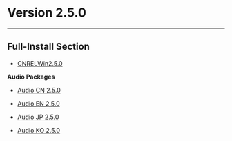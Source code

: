 # Version 2.5.0

----

## Full-Install Section

- [CNRELWin2.5.0](https://autopatchcn.yuanshen.com/client_app/download/pc_zip/20220125104630_obObq2oqPuPFT2Zt/YuanShen_2.5.0.zip)

**Audio Packages**

- [Audio CN 2.5.0](https://autopatchcn.yuanshen.com/client_app/download/pc_zip/20220125104630_obObq2oqPuPFT2Zt/Audio_Chinese_2.5.0.zip)

- [Audio EN 2.5.0](https://autopatchcn.yuanshen.com/client_app/download/pc_zip/20220125104630_obObq2oqPuPFT2Zt/Audio_English(US)_2.5.0.zip)

- [Audio JP 2.5.0](https://autopatchcn.yuanshen.com/client_app/download/pc_zip/20220125104630_obObq2oqPuPFT2Zt/Audio_Japanese_2.5.0.zip)

- [Audio KO 2.5.0](https://autopatchcn.yuanshen.com/client_app/download/pc_zip/20220125104630_obObq2oqPuPFT2Zt/Audio_Korean_2.5.0.zip)
